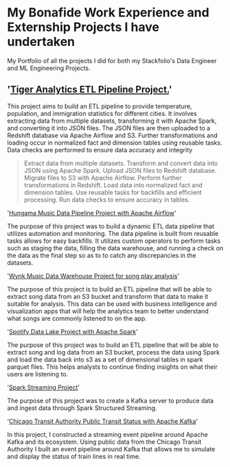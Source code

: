 # My Bonafide Work Experience and Externship Projects I have undertaken
My Portfolio of all the projects I did for both my Stackfolio's Data Engineer and ML Engineering Projects.

## '[Tiger Analytics ETL Pipeline Project.](https://github.com/17mihir/Stackfolio-s-Data-Engineering-Captsone-Project.git)'

This project aims to build an ETL pipeline to provide temperature, population, and immigration statistics for different cities. It involves extracting data from multiple datasets, transforming it with Apache Spark, and converting it into JSON files. The JSON files are then uploaded to a Redshift database via Apache Airflow and S3. Further transformations and loading occur in normalized fact and dimension tables using reusable tasks. Data checks are performed to ensure data accuracy and integrity
> Extract data from multiple datasets.
> Transform and convert data into JSON using Apache Spark.
> Upload JSON files to Redshift database.
> Migrate files to S3 with Apache Airflow.
> Perform further transformations in Redshift.
> Load data into normalized fact and dimension tables.
> Use reusable tasks for backfills and efficient processing.
> Run data checks to ensure accuracy in tables.

'[Hungama Music Data Pipeline Project with Apache Airflow](https://github.com/17mihir/Stackfolio-s-Sparkify-Data-Pipeline-Project-with-Apache-Airflow.git)'

The purpose of this project was to build a dynamic ETL data pipeline that utilizes automation and monitoring. The data pipeline is built from reusable tasks allows for easy backfills. It utilizes custom operators to perform tasks such as staging the data, filling the data warehouse, and running a check on the data as the final step so as to to catch any discrepancies in the datasets.

'[Wynk Music Data Warehouse Project for song play analysis](https://github.com/17mihir/Sparkify-Data-Warehouse-Project-for-song-play-analysis.git)'

The purpose of this project is to build an ETL pipeline that will be able to extract song data from an S3 bucket and transform that data to make it suitable for analysis. This data can be used with business intelligence and visualization apps that will help the analytics team to better understand what songs are commonly listened to on the app.

'[Spotify Data Lake Project with Apache Spark](https://github.com/17mihir/Sparkify-Data-Lake-Project-with-Apache-Spark.git)'

The purpose of this project was to build an ETL pipeline that will be able to extract song and log data from an S3 bucket, process the data using Spark and load the data back into s3 as a set of dimensional tables in spark parquet files. This helps analysts to continue finding insights on what their users are listening to.

'[Spark Streaming Project](https://github.com/17mihir/Spark-Streaming-Project.git)'

The purpose of this project was to create a Kafka server to produce data and ingest data through Spark Structured Streaming.

'[Chicago Transit Authority Public Transit Status with Apache Kafka](https://github.com/17mihir/Public-Transit-Status-with-Apache-Kafka.git)'

In this project, I constructed a streaming event pipeline around Apache Kafka and its ecosystem. Using public data from the Chicago Transit Authority I built an event pipeline around Kafka that allows me to simulate and display the status of train lines in real time.
